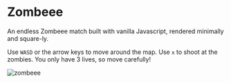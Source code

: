 # Zombeee

An endless Zombeee match built with vanilla Javascript, rendered minimally and square-ly.

Use `WASD` or the arrow keys to move around the map. Use `x` to shoot at the zombies. You only have 3 lives, so move carefully!

![zombeee](https://cloud.githubusercontent.com/assets/2068077/26044795/4f6bc756-38fb-11e7-99e8-11d6bcddf9b8.gif)
